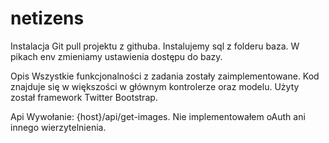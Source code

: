 # netizens

Instalacja
Git pull projektu z githuba. Instalujemy sql z folderu baza. W pikach env zmieniamy ustawienia dostępu do bazy. 

Opis
Wszystkie funkcjonalności z zadania zostały zaimplementowane. Kod znajduje się w większości w głównym kontrolerze oraz modelu.
Użyty został framework Twitter Bootstrap. 

Api
Wywołanie: {host}/api/get-images. Nie implementowałem oAuth ani innego wierzytelnienia.
